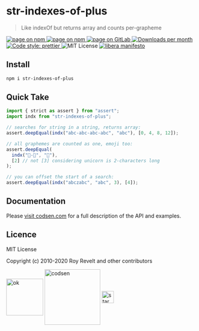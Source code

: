 # str-indexes-of-plus

> Like indexOf but returns array and counts per-grapheme

<div class="package-badges">
  <a href="https://www.npmjs.com/package/str-indexes-of-plus" rel="nofollow noreferrer noopener">
    <img src="https://img.shields.io/badge/-npm-blue?style=flat-square" alt="page on npm">
  </a>
  <a href="https://codsen.com/os/str-indexes-of-plus" rel="nofollow noreferrer noopener">
    <img src="https://img.shields.io/badge/-Codsen-blue?style=flat-square" alt="page on npm">
  </a>
  <a href="https://gitlab.com/codsen/codsen/tree/master/packages/str-indexes-of-plus" rel="nofollow noreferrer noopener">
    <img src="https://img.shields.io/badge/-GitLab-blue?style=flat-square" alt="page on GitLab">
  </a>
  <a href="https://npmcharts.com/compare/str-indexes-of-plus?interval=30" rel="nofollow noreferrer noopener" target="_blank">
    <img src="https://img.shields.io/npm/dm/str-indexes-of-plus.svg?style=flat-square" alt="Downloads per month">
  </a>
  <a href="https://prettier.io" rel="nofollow noreferrer noopener" target="_blank">
    <img src="https://img.shields.io/badge/code_style-prettier-brightgreen.svg?style=flat-square" alt="Code style: prettier">
  </a>
  <img src="https://img.shields.io/badge/licence-MIT-brightgreen.svg?style=flat-square" alt="MIT License">
  <a href="https://liberamanifesto.com" rel="nofollow noreferrer noopener" target="_blank">
    <img src="https://img.shields.io/badge/libera-manifesto-lightgrey.svg?style=flat-square" alt="libera manifesto">
  </a>
</div>

## Install

```bash
npm i str-indexes-of-plus
```

## Quick Take

```js
import { strict as assert } from "assert";
import indx from "str-indexes-of-plus";

// searches for string in a string, returns array:
assert.deepEqual(indx("abc-abc-abc-abc", "abc"), [0, 4, 8, 12]);

// all graphemes are counted as one, emoji too:
assert.deepEqual(
  indx("🐴-🦄", "🦄"),
  [2] // not [3] considering unicorn is 2-characters long
);

// you can offset the start of a search:
assert.deepEqual(indx("abczabc", "abc", 3), [4]);
```

## Documentation

Please [visit codsen.com](https://codsen.com/os/str-indexes-of-plus/) for a full description of the API and examples.

## Licence

MIT License

Copyright (c) 2010-2020 Roy Revelt and other contributors

<img src="https://codsen.com/images/png-codsen-ok.png" width="98" alt="ok" align="center"> <img src="https://codsen.com/images/png-codsen-1.png" width="148" alt="codsen" align="center"> <img src="https://codsen.com/images/png-codsen-star-small.png" width="32" alt="star" align="center">

